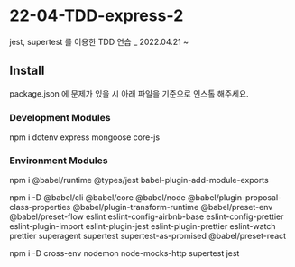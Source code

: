 # 22-04-TDD-express-2

jest, supertest 를 이용한 TDD 연습 _ 2022.04.21 ~

## Install

package.json 에 문제가 있을 시 아래 파일을 기준으로 인스톨 해주세요.

### Development Modules

npm i dotenv express mongoose core-js


### Environment Modules

npm i @babel/runtime @types/jest babel-plugin-add-module-exports

npm i -D @babel/cli @babel/core @babel/node @babel/plugin-proposal-class-properties @babel/plugin-transform-runtime @babel/preset-env @babel/preset-flow eslint eslint-config-airbnb-base eslint-config-prettier eslint-plugin-import eslint-plugin-jest eslint-plugin-prettier eslint-watch prettier superagent supertest supertest-as-promised @babel/preset-react 

npm i -D cross-env nodemon node-mocks-http supertest jest